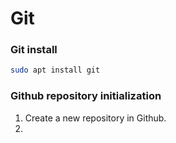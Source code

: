 # Git

### Git install

```sh
sudo apt install git
```

### Github repository initialization
1. Create a new repository in Github.
2. 
